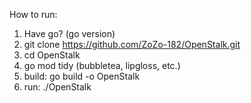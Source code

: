 How to run:
1. Have go? (go version)
2. git clone https://github.com/ZoZo-182/OpenStalk.git
3. cd OpenStalk
4. go mod tidy (bubbletea, lipgloss, etc.)
5. build: go build -o OpenStalk
6. run: ./OpenStalk
